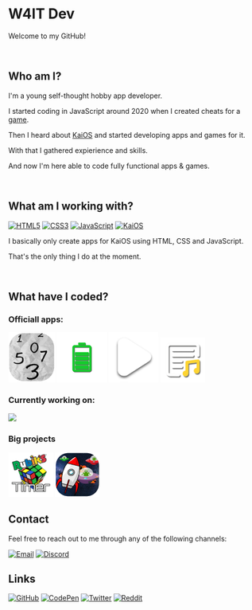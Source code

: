 # W4IT Dev


Welcome to my GitHub!

<br>

## Who am I?
I'm a young self-thought hobby app developer.

I started coding in JavaScript around 2020 when I created cheats for a [game](https://moomooio.fandom.com/wiki/MooMoo.io_Wiki).

Then I heard about [KaiOS](https://www.kaiostech.com/) and started developing apps and games for it.

With that I gathered expierience and skills.

And now I'm here able to code fully functional apps & games.

<br>

## What am I working with?
[![HTML5](https://img.shields.io/badge/HTML5-E34F26?logo=html5&logoColor=white&style=for-the-badge)](https://www.google.com/search?q=HTML5)
[![CSS3](https://img.shields.io/badge/css3-1572B6?logo=html5&logoColor=white&style=for-the-badge)](https://www.google.com/search?q=CSS3)
[![JavaScript](https://img.shields.io/badge/Javascript-F7DF1E?logo=javascript&logoColor=white&style=for-the-badge)](https://www.google.com/search?q=JavaScript)
[![KaiOS](https://img.shields.io/badge/KaiOS-6F02B5?logo=kaios&style=for-the-badge)](https://www.kaiostech.com/)

I basically only create apps for KaiOS using HTML, CSS and JavaScript.

That's the only thing I do at the moment.

<br>

## What have I coded?
### Officiall apps:
[<img style="height: 100px;" src="https://github.com/W4IT-Dev/Falling-Numbers/blob/master/img/icons/icon.png">](https://www.github.com/W4IT-Dev/falling-numbers)
[<img style="height: 100px;" src="https://github.com/W4IT-Dev/Battery-Manager/blob/main/assets/image/icons/icon_112.png">](https://www.github.com/W4IT-Dev/battery-manager)
[<img style="height: 100px;" src="https://github.com/W4IT-Dev/bored/blob/main/icon_112.png">](https://github.com/W4IT-Dev/Bored)
[<img style="height: 90px;" src="https://github.com/W4IT-Dev/Get-Your-Lyrics/blob/main/assets/icons/icon_112.png">](https://github.com/W4IT-Dev/Get-Your-Lyrics)

### Currently working on:
<img src="https://github.com/W4IT-Dev/W4IT-Dev/assets/110252354/5c1e65e2-2d32-417d-bf79-a9b9c762ec8e" width="112px">


### Big projects
[<img style="height: 90px;" src="https://github.com/W4IT-Dev/Rubiks-Cube-Timer/blob/main/img/icon.png">](https://github.com/W4IT-Dev/Rubiks-Cube-Timer)
[<img style="height: 90px;" src="https://github.com/W4IT-Dev/Space-Shuttle/blob/main/img/icons/icon.png">](https://github.com/W4IT-Dev/space-shuttle)


## Contact
Feel free to reach out to me through any of the following channels:

[![Email](https://img.shields.io/badge/Email-w4it.dev.business@gmail.com-EA4335?logo=gmail&style=for-the-badge)](mailto:w4it.dev.business@gmail.com)
[![Discord](https://img.shields.io/badge/Discord-@w4it.yt-5865F2?logo=discord&style=for-the-badge)](https://www.discord.com/users/1061357254126866495/)


## Links
[![GitHub](https://img.shields.io/badge/GitHub-@W4IT--Dev-181717?logo=github&style=for-the-badge)‎](https://www.github.com/W4IT-Dev/)
[![CodePen](https://img.shields.io/badge/CodePen-@W4IT-000000?logo=codepen&style=for-the-badge)‎](https://www.codepen.io/W4IT/)
[![Twitter](https://img.shields.io/badge/Twitter-@W4IT%20Dev-1D9BF0?logo=twitter&style=for-the-badge)](https://twitter.com/W4ITdev)‎
[![Reddit](https://img.shields.io/badge/Reddit-@W4IT--Dev-FF4500?logo=reddit&style=for-the-badge)](‎https://www.reddit.com/user/W4IT-DEV/)
